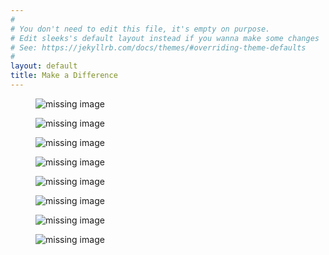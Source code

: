 ```yaml
---
#
# You don't need to edit this file, it's empty on purpose.
# Edit sleeks's default layout instead if you wanna make some changes
# See: https://jekyllrb.com/docs/themes/#overriding-theme-defaults
#
layout: default
title: Make a Difference
---
```


<figure class="media_container">
    <div class="centered_image_wrapper">
      <img src="/assets/img/posts/abundance_sm.jpg" alt="missing image">
    </div>
</figure>
<figure class="media_container">
    <div class="centered_image_wrapper">
      <img src="/assets/img/posts/connection_sm.jpg" alt="missing image">
    </div>
</figure>
<figure class="media_container">
    <div class="centered_image_wrapper">
      <img src="/assets/img/posts/contagious_sm.jpg" alt="missing image">
    </div>
</figure>
<figure class="media_container">
    <div class="centered_image_wrapper">
      <img src="/assets/img/posts/heart_light_sm.jpg" alt="missing image">
    </div>
</figure>
<figure class="media_container">
    <div class="centered_image_wrapper">
      <img src="/assets/img/posts/show_up_sm.jpg" alt="missing image">
    </div>
</figure>
<figure class="media_container">
    <div class="centered_image_wrapper">
      <img src="/assets/img/posts/still_the_mind_sm.jpg" alt="missing image">
    </div>
</figure>
<figure class="media_container">
    <div class="centered_image_wrapper">
      <img src="/assets/img/posts/vessels_sm.jpg" alt="missing image">
    </div>
</figure>
<figure class="media_container">
    <div class="centered_image_wrapper">
      <img src="/assets/img/posts/wavey_sm.jpg" alt="missing image">
    </div>
</figure>
